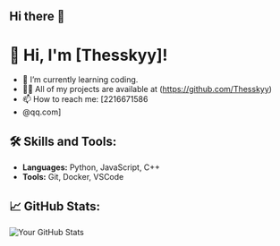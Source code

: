 ## Hi there 👋

# 👋 Hi, I'm [Thesskyy]!

- 🌱 I’m currently learning coding.
- 👨‍💻 All of my projects are available at (https://github.com/Thesskyy)
- 📫 How to reach me: [2216671586
- @qq.com]

## 🛠️ Skills and Tools:
- **Languages:** Python, JavaScript, C++
- **Tools:** Git, Docker, VSCode

## 📈 GitHub Stats:
![Your GitHub Stats](https://github-readme-stats.vercel.app/api?username=YourUsername&show_icons=true&theme=radical)
